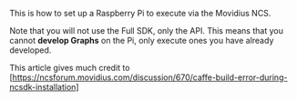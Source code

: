 
This is how to set up a Raspberry Pi to execute via the Movidius NCS.

Note that you will not use the Full SDK, only the API. 
This means that you cannot **develop Graphs** on the Pi, 
only execute ones you have already developed.

This article gives much credit to [https://ncsforum.movidius.com/discussion/670/caffe-build-error-during-ncsdk-installation]


